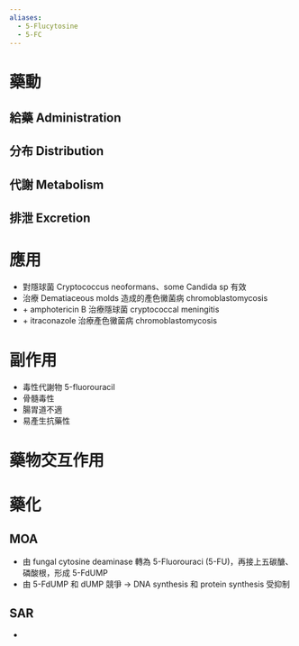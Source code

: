 ```yaml
---
aliases:
  - 5-Flucytosine
  - 5-FC
---
```

# 藥動
## 給藥 Administration
## 分布 Distribution
## 代謝 Metabolism
## 排泄 Excretion
# 應用
- 對隱球菌 Cryptococcus neoformans、some Candida sp 有效
- 治療 Dematiaceous molds 造成的產色黴菌病 chromoblastomycosis 
- \+ amphotericin B 治療隱球菌 cryptococcal meningitis
- \+ itraconazole 治療產色黴菌病 chromoblastomycosis 
# 副作用
- 毒性代謝物 5-fluorouracil
- 骨髓毒性
- 腸胃道不適
- 易產生抗藥性
# 藥物交互作用
# 藥化
## MOA
- 由 fungal cytosine deaminase 轉為 5-Fluorouraci (5-FU)，再接上五碳醣、磷酸根，形成 5-FdUMP
- 由 5-FdUMP 和 dUMP 競爭 $\rightarrow$ DNA synthesis 和 protein synthesis 受抑制
## SAR
- 


